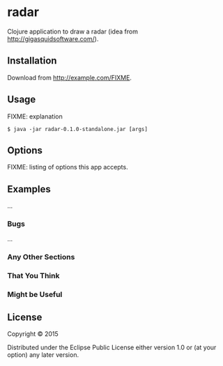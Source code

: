 # radar
Clojure application to draw a radar (idea from http://gigasquidsoftware.com/).

## Installation

Download from http://example.com/FIXME.

## Usage

FIXME: explanation

    $ java -jar radar-0.1.0-standalone.jar [args]

## Options

FIXME: listing of options this app accepts.

## Examples

...

### Bugs

...

### Any Other Sections
### That You Think
### Might be Useful

## License

Copyright © 2015

Distributed under the Eclipse Public License either version 1.0 or (at
your option) any later version.
